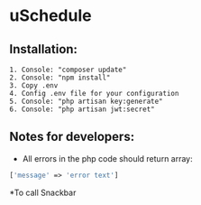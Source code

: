 uSchedule
=========

Installation:
-------------

```
1. Console: "composer update"
2. Console: "npm install"
3. Copy .env
4. Config .env file for your configuration
5. Console: "php artisan key:generate"
6. Console: "php artisan jwt:secret"
```

Notes for developers:
------
- All errors in the php code should return array:

```php
['message' => 'error text']
```

*To call Snackbar
